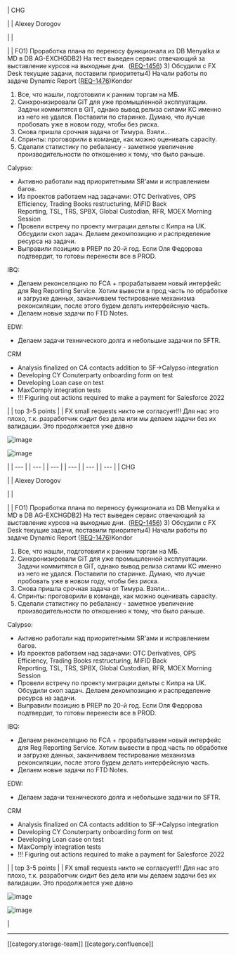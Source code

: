 





| CHG

 | 
| Alexey Dorogov

 | 
|  

 | 
| FO1) Проработка плана по переносу функционала из DB Menyalka и MD в DB AG-EXCHGDB2) На тест выведен сервис отвечающий за выставление курсов на выходные дни.  ([REQ-1456](http://jira/browse/REQ-1456)) 3) Обсудили с FX Desk текущие задачи, поставили приоритеты4) Начали работы по задаче Dynamic Report ([REQ-1476](http://jira/browse/REQ-1476))Kondor
1. Все, что нашли, подготовили к ранним торгам на МБ.
1. Синхронизировали GiT для уже промышленной эксплуатации. Задачи коммитятся в GiT, однако вывод релиза силами КС именно из него не удался. Поставили по старинке. Думаю, что лучше пробовать уже в новом году, чтобы без риска.
1. Снова пришла срочная задача от Тимура. Взяли...
1. Спринты: проговорили в команде, как можно оценивать capacity.
1. Сделали статистику по ребалансу - заметное увеличение производительности по отношению к тому, что было раньше.

Calypso:<ul><li>Aктивно работали над приоритетными SR'ами и исправлением багов. </li><li>Из проектов работаем над задачами: OTC Derivatives, OPS Efficiency, Trading Books restructuring, MiFID Back Reporting, TSL, TRS, SPBX, Global Custodian, RFR, MOEX Morning Session</li><li>Провели встречу по проекту миграции дельты с Кипра на UK. Обсудили скоп задач. Делаем декомпозицию и распределение ресурса на задачи. </li><li>Выправили позицию в PREP по 20-й год. Если Оля Федорова подтвердит, то готовы перенести все в PROD.</li></ul>IBQ:<ul><li>Делаем реконселяцию по FCA + прорабатываем новый интерфейс для Reg Reporting Service. Хотим вывести в прод часть по обработке и загрузке данных, заканчиваем тестирование механизма реконсиляции, после этого будем делать интерфейсную часть. </li><li>Делаем новые задачи по FTD Notes.</li></ul>EDW:<ul><li>Делаем задачи технического долга и небольшие задачки по SFTR.</li></ul>CRM<ul><li>Analysis finalized on CA contacts addition to SF→Calypso integration</li><li>Developing CY Conuterparty onboarding form on test</li><li>Developing Loan case on test</li><li>MaxComply integration tests</li><li>!!! Figuring out actions required to make a payment for Salesforce 2022</li></ul> | 
| top 3-5 points | 
| FX small requests никто не согласует!!! Для нас это плохо, т.к. разработчик сидит без дела или мы делаем задачи без их валидации. Это продолжается уже давно

![image](images/storage/)

![image](images/storage/)

 | 
|  --- | 
|  --- | 
|  --- | 
|  --- | 
|  --- | 
|  --- | 
| CHG

 | 
| Alexey Dorogov

 | 
|  

 | 
| FO1) Проработка плана по переносу функционала из DB Menyalka и MD в DB AG-EXCHGDB2) На тест выведен сервис отвечающий за выставление курсов на выходные дни.  ([REQ-1456](http://jira/browse/REQ-1456)) 3) Обсудили с FX Desk текущие задачи, поставили приоритеты4) Начали работы по задаче Dynamic Report ([REQ-1476](http://jira/browse/REQ-1476))Kondor
1. Все, что нашли, подготовили к ранним торгам на МБ.
1. Синхронизировали GiT для уже промышленной эксплуатации. Задачи коммитятся в GiT, однако вывод релиза силами КС именно из него не удался. Поставили по старинке. Думаю, что лучше пробовать уже в новом году, чтобы без риска.
1. Снова пришла срочная задача от Тимура. Взяли...
1. Спринты: проговорили в команде, как можно оценивать capacity.
1. Сделали статистику по ребалансу - заметное увеличение производительности по отношению к тому, что было раньше.

Calypso:<ul><li>Aктивно работали над приоритетными SR'ами и исправлением багов. </li><li>Из проектов работаем над задачами: OTC Derivatives, OPS Efficiency, Trading Books restructuring, MiFID Back Reporting, TSL, TRS, SPBX, Global Custodian, RFR, MOEX Morning Session</li><li>Провели встречу по проекту миграции дельты с Кипра на UK. Обсудили скоп задач. Делаем декомпозицию и распределение ресурса на задачи. </li><li>Выправили позицию в PREP по 20-й год. Если Оля Федорова подтвердит, то готовы перенести все в PROD.</li></ul>IBQ:<ul><li>Делаем реконселяцию по FCA + прорабатываем новый интерфейс для Reg Reporting Service. Хотим вывести в прод часть по обработке и загрузке данных, заканчиваем тестирование механизма реконсиляции, после этого будем делать интерфейсную часть. </li><li>Делаем новые задачи по FTD Notes.</li></ul>EDW:<ul><li>Делаем задачи технического долга и небольшие задачки по SFTR.</li></ul>CRM<ul><li>Analysis finalized on CA contacts addition to SF→Calypso integration</li><li>Developing CY Conuterparty onboarding form on test</li><li>Developing Loan case on test</li><li>MaxComply integration tests</li><li>!!! Figuring out actions required to make a payment for Salesforce 2022</li></ul> | 
| top 3-5 points | 
| FX small requests никто не согласует!!! Для нас это плохо, т.к. разработчик сидит без дела или мы делаем задачи без их валидации. Это продолжается уже давно

![image](images/storage/)

![image](images/storage/)

 | 







*****

[[category.storage-team]] 
[[category.confluence]] 
